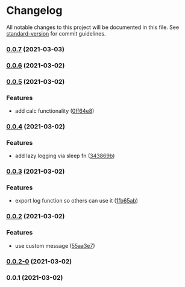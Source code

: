 # Changelog

All notable changes to this project will be documented in this file. See [standard-version](https://github.com/conventional-changelog/standard-version) for commit guidelines.

### [0.0.7](https://github.com/5alidz/test-git-workflow/compare/v0.0.6...v0.0.7) (2021-03-03)

### [0.0.6](https://github.com/5alidz/test-git-workflow/compare/v0.0.5...v0.0.6) (2021-03-02)

### [0.0.5](https://github.com/5alidz/test-git-workflow/compare/v0.0.4...v0.0.5) (2021-03-02)


### Features

* add calc functionality ([0ff64e8](https://github.com/5alidz/test-git-workflow/commit/0ff64e89a6c5412ff31a67008a4bf10aa7fb61c6))

### [0.0.4](https://github.com/5alidz/test-git-workflow/compare/v0.0.3...v0.0.4) (2021-03-02)


### Features

* add lazy logging via sleep fn ([343869b](https://github.com/5alidz/test-git-workflow/commit/343869bb54c82afd4e39c9be8d28137c667d77cb))

### [0.0.3](https://github.com/5alidz/test-git-workflow/compare/v0.0.2...v0.0.3) (2021-03-02)


### Features

* export log function so others can use it ([1fb65ab](https://github.com/5alidz/test-git-workflow/commit/1fb65ab9a6786cc02974c35483307fd516cb9abf))

### [0.0.2](https://github.com/5alidz/test-git-workflow/compare/v0.0.2-0...v0.0.2) (2021-03-02)


### Features

* use custom message ([55aa3e7](https://github.com/5alidz/test-git-workflow/commit/55aa3e76c45baebcde0547cac9b0d4aa58e2aaeb))

### [0.0.2-0](https://github.com/5alidz/test-git-workflow/compare/v0.0.1...v0.0.2-0) (2021-03-02)

### 0.0.1 (2021-03-02)
